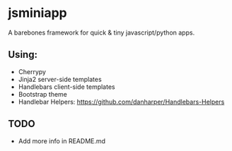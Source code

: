# jsminiapp

A barebones framework for quick & tiny javascript/python apps.

## Using:

* Cherrypy
* Jinja2 server-side templates
* Handlebars client-side templates
* Bootstrap theme
* Handlebar Helpers: https://github.com/danharper/Handlebars-Helpers

## TODO

* Add more info in README.md
